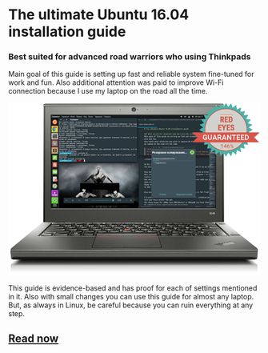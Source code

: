 # The ultimate Ubuntu 16.04 installation guide
### Best suited for advanced road warriors who using Thinkpads
Main goal of this guide is setting up fast and reliable system fine-tuned for work and fun.
Also additional attention was paid to improve Wi-Fi connection because I use my laptop on the road all the time.

<p align="center">
    <img src=/resources/thinkpad.png alt="Ubuntu Thinkpad">
</p>

This guide is evidence-based and has proof for each of settings mentioned in it.
Also with small changes you can use this guide for almost any laptop. But, as always in Linux, be careful because you can ruin everything at any step.
## [Read now](/ultimate-ubuntu-guide.md)
